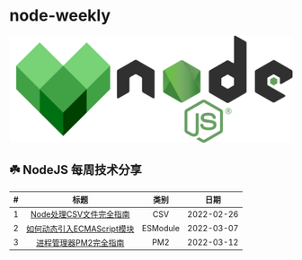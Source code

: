 # node-weekly

<div align="center" bgColor="#ccc">
  <img src="node.png">
</div>

##  ☘️ NodeJS 每周技术分享

| # | 标题 | 类别  | 日期 |
| :---: | :---: | :---: | :---: |
| 1 | [Node处理CSV文件完全指南](./articles/001/index.md) | CSV | 2022-02-26
| 2 | [如何动态引入ECMAScript模块](./articles/002/index.md) | ESModule | 2022-03-07
| 3 | [进程管理器PM2完全指南](./articles/003/index.md) | PM2 | 2022-03-12
